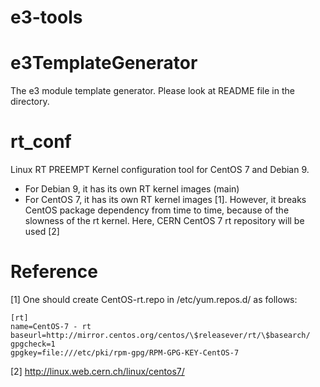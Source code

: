e3-tools
===
# e3TemplateGenerator

The e3 module template generator. Please look at README file in the directory. 

# rt_conf

Linux RT PREEMPT Kernel configuration tool for CentOS 7 and Debian 9.

* For Debian 9, it has its own RT kernel images (main)
* For CentOS 7, it has its own RT kernel images [1]. However, it breaks CentOS package dependency from time to time, because of the slowness of the rt kernel. Here, CERN CentOS 7 rt repository will be used [2] 



# Reference 
[1] One should create CentOS-rt.repo in /etc/yum.repos.d/ as follows:

```
[rt]
name=CentOS-7 - rt
baseurl=http://mirror.centos.org/centos/\$releasever/rt/\$basearch/
gpgcheck=1
gpgkey=file:///etc/pki/rpm-gpg/RPM-GPG-KEY-CentOS-7
```

[2] http://linux.web.cern.ch/linux/centos7/